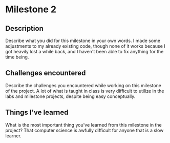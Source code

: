 # Milestone 2

## Description
Describe what you did for this milestone in your own words.
I made some adjustments to my already existing code, though none of it works because I got heavily lost a while back,
and I haven't been able to fix anything for the time being.
## Challenges encountered
Describe the challenges you encountered while working on this milestone of the project.
A lot of what is taught in class is very difficult to utilize in the labs and milestone projects, despite being easy conceptually.
## Things I've learned
What is the most important thing you've learned from this milestone in the project?
That computer science is awfully difficult for anyone that is a slow learner.
